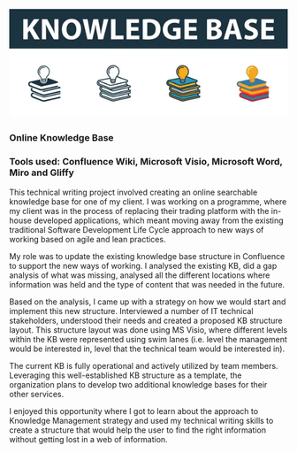 <p align="center">
<img src="https://github.com/SilviaDias16/My-Portfolio/blob/main/Images/KB Header Tag.jpg" width="600">
</p>

### Online Knowledge Base

### Tools used: Confluence Wiki, Microsoft Visio, Microsoft Word, Miro and Gliffy

This technical writing project involved creating an online searchable knowledge base for one of my client. I was working on a programme, where my client was in the process of replacing their trading platform with the in-house developed applications, which meant moving away from the existing traditional Software Development Life Cycle approach to new ways of working based on agile and lean practices.

My role was to update the existing knowledge base structure in Confluence to support the new ways of working. I analysed the existing KB, did a gap analysis of what was missing, analysed all the different locations where information was held and the type of content that was needed in the future.

Based on the analysis, I came up with a strategy on how we would start and implement this new structure. Interviewed a number of IT technical stakeholders, understood their needs and created a proposed KB structure layout. This structure layout was done using MS Visio, where different levels within the KB were represented using swim lanes (i.e. level the management would be interested in, level that the technical team would be interested in). 

The current KB is fully operational and actively utilized by team members. Leveraging this well-established KB structure as a template, the organization plans to develop two additional knowledge bases for their other services.

I enjoyed this opportunity where I got to learn about the approach to Knowledge Management strategy and used my technical writing skills to create a structure that would help the user to find the right information without getting lost in a web of information.



